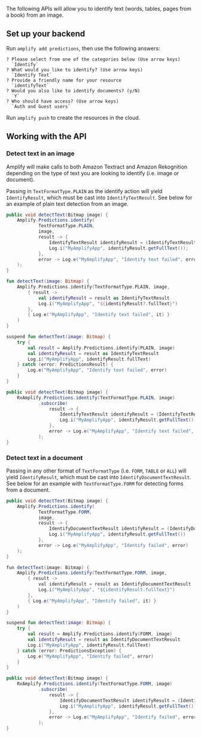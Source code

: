 The following APIs will allow you to identify text (words, tables, pages from a book) from an image.

## Set up your backend

Run `amplify add predictions`, then use the following answers:

```console
? Please select from one of the categories below (Use arrow keys)
  `Identify`
? What would you like to identify? (Use arrow keys)
  `Identify Text`
? Provide a friendly name for your resource
  `identifyText`
? Would you also like to identify documents? (y/N)
  `Y`
? Who should have access? (Use arrow keys)
  `Auth and Guest users`
```

Run `amplify push` to create the resources in the cloud.

## Working with the API

### Detect text in an image

Amplify will make calls to both Amazon Textract and Amazon Rekognition depending on the type of text you are looking to identify (i.e. image or document).

Passing in `TextFormatType.PLAIN` as the identify action will yield `IdentifyResult`, which must be cast into `IdentifyTextResult`. See below for an example of plain text detection from an image.

<amplify-block-switcher>
<amplify-block name="Java">

```java
public void detectText(Bitmap image) {
    Amplify.Predictions.identify(
            TextFormatType.PLAIN,
            image,
            result -> {
                IdentifyTextResult identifyResult = (IdentifyTextResult) result;
                Log.i("MyAmplifyApp", identifyResult.getFullText());
            },
            error -> Log.e("MyAmplifyApp", "Identify text failed", error)
    );
}
```

</amplify-block>
<amplify-block name="Kotlin - Callbacks">

```kotlin
fun detectText(image: Bitmap) {
    Amplify.Predictions.identify(TextFormatType.PLAIN, image,
        { result ->
            val identifyResult = result as IdentifyTextResult
            Log.i("MyAmplifyApp", "${identifyResult?.fullText}")
        },
        { Log.e("MyAmplifyApp", "Identify text failed", it) }
    )
}
```

</amplify-block>
<amplify-block name="Kotlin - Coroutines (Beta)">

```kotlin
suspend fun detectText(image: Bitmap) {
    try {
        val result = Amplify.Predictions.identify(PLAIN, image)
        val identifyResult = result as IdentifyTextResult
        Log.i("MyAmplifyApp", identifyResult.fullText)
    } catch (error: PredictionsResult) {
        Log.e("MyAmplifyApp", "Identify text failed", error)
    }
}
```

</amplify-block>
<amplify-block name="RxJava">

```java
public void detectText(Bitmap image) {
    RxAmplify.Predictions.identify(TextFormatType.PLAIN, image)
            .subscribe(
                result -> {
                    IdentifyTextResult identifyResult = (IdentifyTextResult) result;
                    Log.i("MyAmplifyApp", identifyResult.getFullText());
                },
                error -> Log.e("MyAmplifyApp", "Identify text failed", error)
            );
}
```

</amplify-block>
</amplify-block-switcher>


### Detect text in a document

Passing in any other format of `TextFormatType` (i.e. `FORM`, `TABLE` or `ALL`) will yield `IdentifyResult`, which must be cast into `IdentifyDocumentTextResult`. See below for an example with `TextFormatType.FORM` for detecting forms from a document.


<amplify-block-switcher>
<amplify-block name="Java">

```java
public void detectText(Bitmap image) {
    Amplify.Predictions.identify(
            TextFormatType.FORM,
            image,
            result -> {
                IdentifyDocumentTextResult identifyResult = (IdentifyDocumentTextResult) result;
                Log.i("MyAmplifyApp", identifyResult.getFullText())
            },
            error -> Log.e("MyAmplifyApp", "Identify failed", error)
    );
}
```

</amplify-block>
<amplify-block name="Kotlin - Callbacks">

```java
fun detectText(image: Bitmap) {
    Amplify.Predictions.identify(TextFormatType.FORM, image,
        { result ->
            val identifyResult = result as IdentifyDocumentTextResult
            Log.i("MyAmplifyApp", "${identifyResult.fullText}")
        },
        { Log.e("MyAmplifyApp", "Identify failed", it) }
    )
}
```

</amplify-block>
<amplify-block name="Kotlin - Coroutines (Beta)">

```kotlin
suspend fun detectText(image: Bitmap) {
    try {
        val result = Amplify.Predictions.identify(FORM, image)
        val identifyResult = result as IdentifyDocumentTextResult
        Log.i("MyAmplifyApp", identifyResult.fullText)
    } catch (error: PredictionsException) {
        Log.e("MyAmplifyApp", "Identify failed", error)
    }
}
```

</amplify-block>
<amplify-block name="RxJava">

```java
public void detectText(Bitmap image) {
    RxAmplify.Predictions.identify(TextFormatType.FORM, image)
            .subscribe(
                result -> {
                    IdentifyDocumentTextResult identifyResult = (IdentifyDocumentTextResult) result;
                    Log.i("MyAmplifyApp", identifyResult.getFullText())
                },
                error -> Log.e("MyAmplifyApp", "Identify failed", error)
            );
}
```

</amplify-block>
</amplify-block-switcher>
